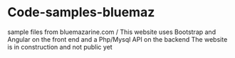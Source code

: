 # Code-samples-bluemaz
sample files from bluemazarine.com / 
This website uses Bootstrap and Angular on the front end and a Php/Mysql API on the backend
The website is in construction and not public yet
